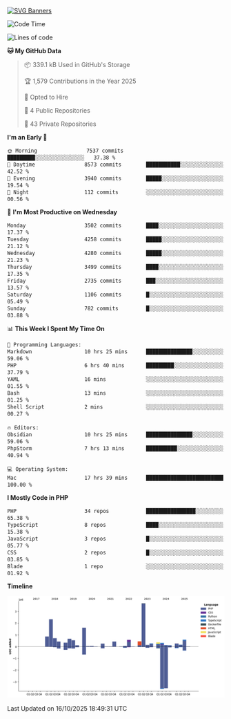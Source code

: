 [![SVG Banners](https://svg-banners.vercel.app/api?type=glitch&text1=Gere_Lajos%F0%9F%92%BB&width=800&height=400)](https://github.com/Akshay090/svg-banners)

<!--START_SECTION:waka-->
![Code Time](http://img.shields.io/badge/Code%20Time-2%2C929%20hrs%2049%20mins-blue)

![Lines of code](https://img.shields.io/badge/From%20Hello%20World%20I%27ve%20Written-15.4%20million%20lines%20of%20code-blue)

**🐱 My GitHub Data** 

> 📦 339.1 kB Used in GitHub's Storage 
 > 
> 🏆 1,579 Contributions in the Year 2025
 > 
> 💼 Opted to Hire
 > 
> 📜 4 Public Repositories 
 > 
> 🔑 43 Private Repositories 
 > 
**I'm an Early 🐤** 

```text
🌞 Morning                7537 commits        █████████░░░░░░░░░░░░░░░░   37.38 % 
🌆 Daytime                8573 commits        ███████████░░░░░░░░░░░░░░   42.52 % 
🌃 Evening                3940 commits        █████░░░░░░░░░░░░░░░░░░░░   19.54 % 
🌙 Night                  112 commits         ░░░░░░░░░░░░░░░░░░░░░░░░░   00.56 % 
```
📅 **I'm Most Productive on Wednesday** 

```text
Monday                   3502 commits        ████░░░░░░░░░░░░░░░░░░░░░   17.37 % 
Tuesday                  4258 commits        █████░░░░░░░░░░░░░░░░░░░░   21.12 % 
Wednesday                4280 commits        █████░░░░░░░░░░░░░░░░░░░░   21.23 % 
Thursday                 3499 commits        ████░░░░░░░░░░░░░░░░░░░░░   17.35 % 
Friday                   2735 commits        ███░░░░░░░░░░░░░░░░░░░░░░   13.57 % 
Saturday                 1106 commits        █░░░░░░░░░░░░░░░░░░░░░░░░   05.49 % 
Sunday                   782 commits         █░░░░░░░░░░░░░░░░░░░░░░░░   03.88 % 
```


📊 **This Week I Spent My Time On** 

```text
💬 Programming Languages: 
Markdown                 10 hrs 25 mins      ███████████████░░░░░░░░░░   59.06 % 
PHP                      6 hrs 40 mins       █████████░░░░░░░░░░░░░░░░   37.79 % 
YAML                     16 mins             ░░░░░░░░░░░░░░░░░░░░░░░░░   01.55 % 
Bash                     13 mins             ░░░░░░░░░░░░░░░░░░░░░░░░░   01.25 % 
Shell Script             2 mins              ░░░░░░░░░░░░░░░░░░░░░░░░░   00.27 % 

🔥 Editors: 
Obsidian                 10 hrs 25 mins      ███████████████░░░░░░░░░░   59.06 % 
PhpStorm                 7 hrs 13 mins       ██████████░░░░░░░░░░░░░░░   40.94 % 

💻 Operating System: 
Mac                      17 hrs 39 mins      █████████████████████████   100.00 % 
```

**I Mostly Code in PHP** 

```text
PHP                      34 repos            ████████████████░░░░░░░░░   65.38 % 
TypeScript               8 repos             ████░░░░░░░░░░░░░░░░░░░░░   15.38 % 
JavaScript               3 repos             █░░░░░░░░░░░░░░░░░░░░░░░░   05.77 % 
CSS                      2 repos             █░░░░░░░░░░░░░░░░░░░░░░░░   03.85 % 
Blade                    1 repo              ░░░░░░░░░░░░░░░░░░░░░░░░░   01.92 % 
```



**Timeline**

![Lines of Code chart](https://raw.githubusercontent.com/gere-lajos/gere-lajos/main/assets/bar_graph.png)


 Last Updated on 16/10/2025 18:49:31 UTC
<!--END_SECTION:waka-->
